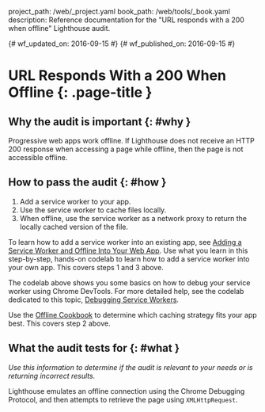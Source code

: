 project_path: /web/_project.yaml
book_path: /web/tools/_book.yaml
description: Reference documentation for the "URL responds with a 200 when offline" Lighthouse audit.

{# wf_updated_on: 2016-09-15 #}
{# wf_published_on: 2016-09-15 #}

# URL Responds With a 200 When Offline {: .page-title }

## Why the audit is important {: #why }

Progressive web apps work offline. If Lighthouse does not receive an HTTP 200
response when accessing a page while offline, then the page is not accessible
offline.

## How to pass the audit {: #how }

1. Add a service worker to your app.
2. Use the service worker to cache files locally.
3. When offline, use the service worker as a network proxy to return the
   locally cached version of the file. 

To learn how to add a service worker into an existing app, see [Adding a Service
Worker and Offline Into Your Web 
App](https://codelabs.developers.google.com/codelabs/offline). Use what you
learn in this step-by-step, hands-on codelab to learn how to add a service
worker into your own app. This covers steps 1 and 3 above.

The codelab above shows you some basics on how to debug your service worker
using Chrome DevTools. For more detailed help, see the codelab dedicated to
this topic, [Debugging Service
Workers](https://codelabs.developers.google.com/codelabs/debugging-service-workers).

Use the [Offline Cookbook](https://jakearchibald.com/2014/offline-cookbook/) to
determine which caching strategy fits your app best. This covers step 2 above.

## What the audit tests for {: #what }

*Use this information to determine if the audit is relevant to your needs or is
returning incorrect results.*

Lighthouse emulates an offline connection using the Chrome Debugging Protocol,
and then attempts to retrieve the page using `XMLHttpRequest`.
